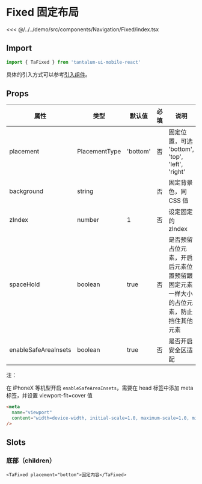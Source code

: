 # Fixed 固定布局

<CodeDemo name="Fixed">

<<< @/../../demo/src/components/Navigation/Fixed/index.tsx

</CodeDemo>

## Import

```js
import { TaFixed } from 'tantalum-ui-mobile-react'
```

具体的引入方式可以参考[引入组件](../guide/import.md)。

## Props

| 属性                 | 类型          | 默认值   | 必填 | 说明                                                                               |
| -------------------- | ------------- | -------- | ---- | ---------------------------------------------------------------------------------- |
| placement            | PlacementType | 'bottom' | 否   | 固定位置，可选 'bottom', 'top', 'left', 'right'                                    |
| background           | string        |          | 否   | 固定背景色，同 CSS 值                                                              |
| zIndex               | number        | 1        | 否   | 设定固定的 zIndex                                                                  |
| spaceHold            | boolean       | true     | 否   | 是否预留占位元素，开启后元素位置预留跟固定元素一样大小的占位元素，防止挡住其他元素 |
| enableSafeAreaInsets | boolean       | true     | 否   | 是否开启安全区适配                                                                 |

注：

在 iPhoneX 等机型开启 `enableSafeAreaInsets`，需要在 head 标签中添加 meta 标签，并设置 viewport-fit=cover 值

```html
<meta
  name="viewport"
  content="width=device-width, initial-scale=1.0, maximum-scale=1.0, minimum-scale=1.0, viewport-fit=cover"
/>
```

## Slots

### 底部（children）

```tsx
<TaFixed placement="bottom">固定内容</TaFixed>
```
